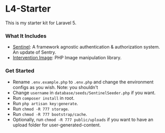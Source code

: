 L4-Starter
==========

This is my starter kit for Laravel 5.

### What It Includes

  * [Sentinel](https://github.com/cartalyst/sentinel): A framework agnostic authentication & authorization system. An update of Sentry.
  * [Intervention Image](https://github.com/Intervention/image): PHP Image manipulation library.


### Get Started

  * Rename `.env.example.php` to `.env.php` and change the environment configs as you wish. Note: you shouldn't
  * Change `username` in `database/seeds/SentinelSeeder.php` if you want.
  * Run `composer install` in root.
  * Run `php artisan key:generate`.
  * Run `chmod -R 777 storage`.
  * Run `chmod -R 777 bootstrap/cache`.
  * Optionally, run `chmod -R 777 public/uploads` if you want to have an upload folder for user-generated-content.

